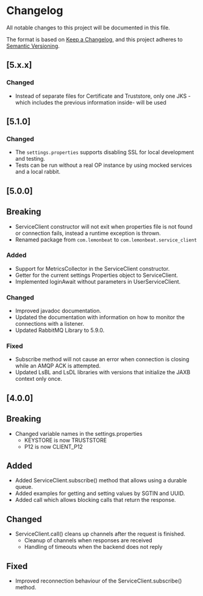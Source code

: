 # Changelog

All notable changes to this project will be documented in this file.

The format is based on [Keep a Changelog](https://keepachangelog.com/en/1.0.0/),
and this project adheres to [Semantic Versioning](https://semver.org/spec/v2.0.0.html).

## [5.x.x]
### Changed
- Instead of separate files for Certificate and Truststore, only one JKS -which includes the previous information inside- will be used 

## [5.1.0]

### Changed

- The `settings.properties` supports disabling SSL for local development and testing.
- Tests can be run without a real OP instance by using mocked services and a local rabbit.

## [5.0.0]

## Breaking

- ServiceClient constructor will not exit when properties file is not found or connection fails, instead a runtime exception is thrown.
- Renamed package from `com.lemonbeat` to `com.lemonbeat.service_client`

### Added

- Support for MetricsCollector in the ServiceClient constructor.
- Getter for the current settings Properties object to ServiceClient.
- Implemented loginAwait without parameters in UserServiceClient.

### Changed

- Improved javadoc documentation.
- Updated the documentation with information on how to monitor the connections with a listener.
- Updated RabbitMQ Library to 5.9.0.

### Fixed

- Subscribe method will not cause an error when connection is closing while an AMQP ACK is attempted.
- Updated LsBL and LsDL libraries with versions that initialize the JAXB context only once.

## [4.0.0]

## Breaking

- Changed variable names in the settings.properties
    - KEYSTORE is now TRUSTSTORE
    - P12 is now CLIENT_P12

## Added

- Added ServiceClient.subscribe() method that allows using a durable queue.
- Added examples for getting and setting values by SGTIN and UUID.
- Added call which allows blocking calls that return the response.

## Changed

- ServiceClient.call() cleans up channels after the request is finished.  
    - Cleanup of channels when responses are received
    - Handling of timeouts when the backend does not reply  

## Fixed

- Improved reconnection behaviour of the ServiceClient.subscribe() method.